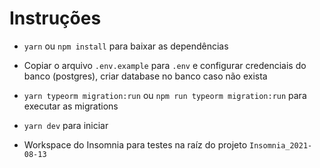# Instruções

- `yarn` ou `npm install` para baixar as dependências
- Copiar o arquivo `.env.example` para `.env` e configurar credenciais do banco (postgres), criar database no banco caso não exista
- `yarn typeorm migration:run` ou `npm run typeorm migration:run` para executar as migrations
- `yarn dev` para iniciar

- Workspace do Insomnia para testes na raíz do projeto `Insomnia_2021-08-13`
